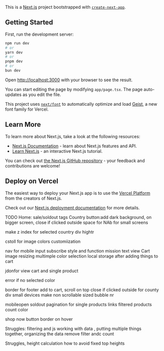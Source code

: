This is a [Next.js](https://nextjs.org) project bootstrapped with [`create-next-app`](https://nextjs.org/docs/app/api-reference/cli/create-next-app).

## Getting Started

First, run the development server:

```bash
npm run dev
# or
yarn dev
# or
pnpm dev
# or
bun dev
```

Open [http://localhost:3000](http://localhost:3000) with your browser to see the result.

You can start editing the page by modifying `app/page.tsx`. The page auto-updates as you edit the file.

This project uses [`next/font`](https://nextjs.org/docs/app/building-your-application/optimizing/fonts) to automatically optimize and load [Geist](https://vercel.com/font), a new font family for Vercel.

## Learn More

To learn more about Next.js, take a look at the following resources:

- [Next.js Documentation](https://nextjs.org/docs) - learn about Next.js features and API.
- [Learn Next.js](https://nextjs.org/learn) - an interactive Next.js tutorial.

You can check out [the Next.js GitHub repository](https://github.com/vercel/next.js) - your feedback and contributions are welcome!

## Deploy on Vercel

The easiest way to deploy your Next.js app is to use the [Vercel Platform](https://vercel.com/new?utm_medium=default-template&filter=next.js&utm_source=create-next-app&utm_campaign=create-next-app-readme) from the creators of Next.js.

Check out our [Next.js deployment documentation](https://nextjs.org/docs/app/building-your-application/deploying) for more details.


TODO
Home: sale/soldout tags
      Country button:add dark background, on bigger screen, close if clicked outside
space for NAb for small screens

make z index for selected country div hightr

cstoll for image
colors customiization

nav for mobile
input subscribe style and function
mission text
view Cart image resizing
multimple color selection
local storage after adding things to cart

jdonfor view cart and single product

error if no selected color

border for footer
add to cart, scroll on top
close if clicked outside for county div
small devices make non scrollable
sized 
bubble nr

mobileopen
soldout
pagination for single products
links
filtered products count
color

shop now button border on hover


Struggles: filtering and js working with data , putting multiple things together, organizing the data
remove filter andc count



Struggles, height calculation how to avoid fixed top heights